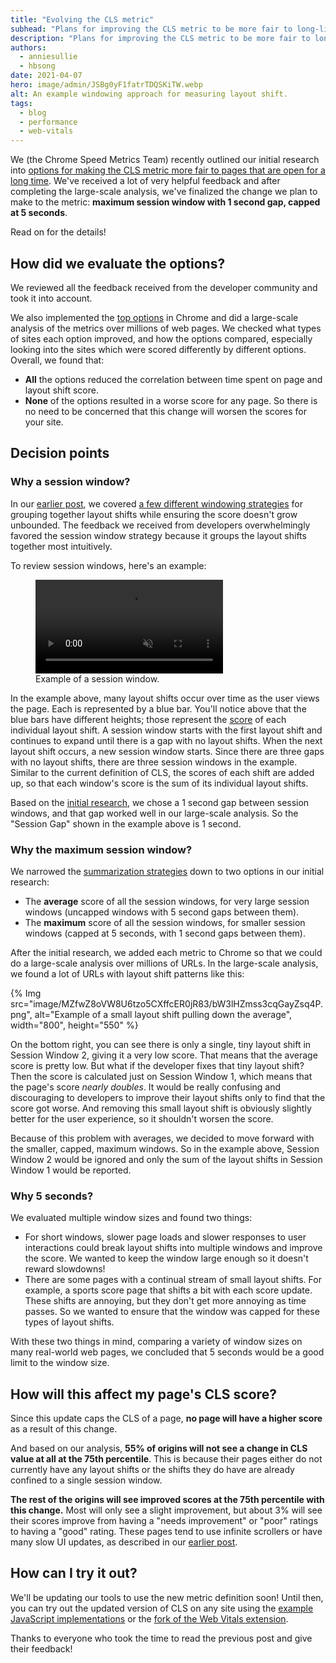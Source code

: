 ```yaml
---
title: "Evolving the CLS metric"
subhead: "Plans for improving the CLS metric to be more fair to long-lived pages."
description: "Plans for improving the CLS metric to be more fair to long-lived pages."
authors:
  - anniesullie
  - hbsong
date: 2021-04-07
hero: image/admin/JSBg0yF1fatrTDQSKiTW.webp
alt: An example windowing approach for measuring layout shift.
tags:
  - blog
  - performance
  - web-vitals
---
```

We (the Chrome Speed Metrics Team) recently outlined our initial research into
[options for making the CLS metric more fair to pages that are open for a long
time](better-layout-shift-metric/). We've received a lot of very
helpful feedback and after completing the large-scale analysis, we've finalized
the change we plan to make to the metric: **maximum session window with 1 second
gap, capped at 5 seconds**.

Read on for the details!

## How did we evaluate the options?

We reviewed all the feedback received from the developer community and took it
into account.

We also implemented the [top
options](/better-layout-shift-metric/#best-strategies) in Chrome
and did a large-scale analysis of the metrics over millions of web pages. We
checked what types of sites each option improved, and how the options compared,
especially looking into the sites which were scored differently by different
options. Overall, we found that:

* **All** the options reduced the correlation between time spent on page and
  layout shift score.
* **None** of the options resulted in a worse score for any page. So there is no
  need to be concerned that this change will worsen the scores for your site.

## Decision points

### Why a session window?

In our [earlier post](/better-layout-shift-metric/), we covered
[a few different windowing
strategies](/better-layout-shift-metric/#windowing-strategies)
for grouping together layout shifts while ensuring the score doesn't grow
unbounded. The feedback we received from developers overwhelmingly favored the
session window strategy because it groups the layout shifts together most
intuitively.

To review session windows, here's an example:

<figure class="w-figure">
  <video controls autoplay loop muted class="w-screenshot">
    <source src="https://storage.googleapis.com/web-dev-assets/better-layout-shift-metric/session-window.webm" type="video/webm">
    <source src="https://storage.googleapis.com/web-dev-assets/better-layout-shift-metric/session-window.mp4" type="video/mp4">
  </video>
  <figcaption class="w-figcaption">
    Example of a session window.
  </figcaption>
</figure>

In the example above, many layout shifts occur over time as the user views the 
page. Each is represented by a blue bar. You'll notice above that the blue bars 
have different heights; those represent the [score](/cls/#layout-shift-score) of 
each individual layout shift. A session window starts with the first layout shift 
and continues to expand until there is a gap with no layout shifts. When the next 
layout shift occurs, a new session window starts. Since there are three gaps with 
no layout shifts, there are three session windows in the example. Similar to the 
current definition of CLS, the scores of each shift are added up, so that each 
window's score is the sum of its individual layout shifts.

Based on the [initial
research](/better-layout-shift-metric/#best-strategies), we chose
a 1 second gap between session windows, and that gap worked well in our
large-scale analysis. So the "Session Gap" shown in the example above is 1
second.

### Why the maximum session window?

We narrowed the [summarization
strategies](/better-layout-shift-metric/#summarization) down to
two options in our initial research:

* The **average** score of all the session windows, for very large session
  windows (uncapped windows with 5 second gaps between them).
* The **maximum** score of all the session windows, for smaller session windows
  (capped at 5 seconds, with 1 second gaps between them).

After the initial research, we added each metric to Chrome so that we could do a
large-scale analysis over millions of URLs. In the large-scale analysis, we
found a lot of URLs with layout shift patterns like this:

{% Img src="image/MZfwZ8oVW8U6tzo5CXffcER0jR83/bW3lHZmss3cqGayZsq4P.png",
alt="Example of a small layout shift pulling down the average", width="800",
height="550" %}

On the bottom right, you can see there is only a single, tiny layout shift in
Session Window 2, giving it a very low score. That means that the average score
is pretty low. But what if the developer fixes that tiny layout shift? Then the
score is calculated just on Session Window 1, which means that the page's score
*nearly doubles*. It would be really confusing and discouraging to developers
to improve their layout shifts only to find that the score got worse. And
removing this small layout shift is obviously slightly better for the user
experience, so it shouldn't worsen the score.

Because of this problem with averages, we decided to move forward with the
smaller, capped, maximum windows. So in the example above, Session Window 2
would be ignored and only the sum of the layout shifts in Session Window 1 would
be reported.

### Why 5 seconds?

We evaluated multiple window sizes and found two things:

* For short windows, slower page loads and slower responses to user interactions
  could break layout shifts into multiple windows and improve the score. We
  wanted to keep the window large enough so it doesn't reward slowdowns!
* There are some pages with a continual stream of small layout shifts. For
  example, a sports score page that shifts a bit with each score update. These
  shifts are annoying, but they don't get more annoying as time passes. So we
  wanted to ensure that the window was capped for these types of layout shifts.

With these two things in mind, comparing a variety of window sizes on many
real-world web pages, we concluded that 5 seconds would be a good limit to the
window size.

## How will this affect my page's CLS score?

Since this update caps the CLS of a page, **no page will have a higher score**
as a result of this change.

And based on our analysis, **55% of origins will not see a change in CLS value
at all at the 75th percentile**. This is because their pages either do not
currently have any layout shifts or the shifts they do have are already confined
to a single session window.

**The rest of the origins will see improved scores at the 75th percentile with
this change.** Most will only see a slight improvement, but about 3% will see
their scores improve from having a "needs improvement" or "poor" ratings to
having a "good" rating. These pages tend to use infinite scrollers or have many
slow UI updates, as described in our [earlier
post](/better-layout-shift-metric/).

## How can I try it out?

We'll be updating our tools to use the new metric definition soon! Until then,
you can try out the updated version of CLS on any site using the [example
JavaScript
implementations](https://github.com/mmocny/web-vitals/wiki/Snippets-for-LSN-using-PerformanceObserver)
or the [fork of the Web Vitals
extension](https://github.com/mmocny/web-vitals-extension/tree/experimental-ls).

Thanks to everyone who took the time to read the previous post and give their
feedback!
